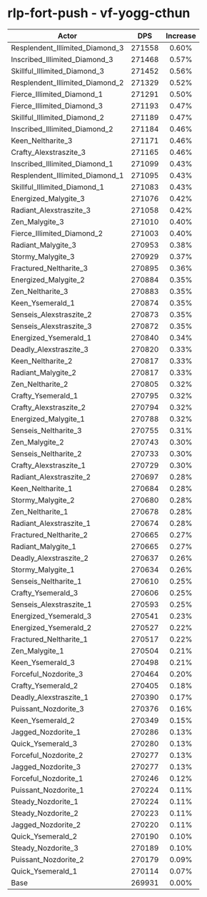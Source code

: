 # rlp-fort-push - vf-yogg-cthun
| Actor | DPS | Increase |
|---|:---:|:---:|
|Resplendent_Illimited_Diamond_3|271558|0.60%|
|Inscribed_Illimited_Diamond_3|271468|0.57%|
|Skillful_Illimited_Diamond_3|271452|0.56%|
|Resplendent_Illimited_Diamond_2|271329|0.52%|
|Fierce_Illimited_Diamond_1|271291|0.50%|
|Fierce_Illimited_Diamond_3|271193|0.47%|
|Skillful_Illimited_Diamond_2|271189|0.47%|
|Inscribed_Illimited_Diamond_2|271184|0.46%|
|Keen_Neltharite_3|271171|0.46%|
|Crafty_Alexstraszite_3|271165|0.46%|
|Inscribed_Illimited_Diamond_1|271099|0.43%|
|Resplendent_Illimited_Diamond_1|271095|0.43%|
|Skillful_Illimited_Diamond_1|271083|0.43%|
|Energized_Malygite_3|271076|0.42%|
|Radiant_Alexstraszite_3|271058|0.42%|
|Zen_Malygite_3|271010|0.40%|
|Fierce_Illimited_Diamond_2|271003|0.40%|
|Radiant_Malygite_3|270953|0.38%|
|Stormy_Malygite_3|270929|0.37%|
|Fractured_Neltharite_3|270895|0.36%|
|Energized_Malygite_2|270884|0.35%|
|Zen_Neltharite_3|270883|0.35%|
|Keen_Ysemerald_1|270874|0.35%|
|Senseis_Alexstraszite_2|270873|0.35%|
|Senseis_Alexstraszite_3|270872|0.35%|
|Energized_Ysemerald_1|270840|0.34%|
|Deadly_Alexstraszite_3|270820|0.33%|
|Keen_Neltharite_2|270817|0.33%|
|Radiant_Malygite_2|270817|0.33%|
|Zen_Neltharite_2|270805|0.32%|
|Crafty_Ysemerald_1|270795|0.32%|
|Crafty_Alexstraszite_2|270794|0.32%|
|Energized_Malygite_1|270788|0.32%|
|Senseis_Neltharite_3|270755|0.31%|
|Zen_Malygite_2|270743|0.30%|
|Senseis_Neltharite_2|270733|0.30%|
|Crafty_Alexstraszite_1|270729|0.30%|
|Radiant_Alexstraszite_2|270697|0.28%|
|Keen_Neltharite_1|270684|0.28%|
|Stormy_Malygite_2|270680|0.28%|
|Zen_Neltharite_1|270678|0.28%|
|Radiant_Alexstraszite_1|270674|0.28%|
|Fractured_Neltharite_2|270665|0.27%|
|Radiant_Malygite_1|270665|0.27%|
|Deadly_Alexstraszite_2|270637|0.26%|
|Stormy_Malygite_1|270634|0.26%|
|Senseis_Neltharite_1|270610|0.25%|
|Crafty_Ysemerald_3|270606|0.25%|
|Senseis_Alexstraszite_1|270593|0.25%|
|Energized_Ysemerald_3|270541|0.23%|
|Energized_Ysemerald_2|270527|0.22%|
|Fractured_Neltharite_1|270517|0.22%|
|Zen_Malygite_1|270504|0.21%|
|Keen_Ysemerald_3|270498|0.21%|
|Forceful_Nozdorite_3|270464|0.20%|
|Crafty_Ysemerald_2|270405|0.18%|
|Deadly_Alexstraszite_1|270390|0.17%|
|Puissant_Nozdorite_3|270376|0.16%|
|Keen_Ysemerald_2|270349|0.15%|
|Jagged_Nozdorite_1|270286|0.13%|
|Quick_Ysemerald_3|270280|0.13%|
|Forceful_Nozdorite_2|270277|0.13%|
|Jagged_Nozdorite_3|270277|0.13%|
|Forceful_Nozdorite_1|270246|0.12%|
|Puissant_Nozdorite_1|270224|0.11%|
|Steady_Nozdorite_1|270224|0.11%|
|Steady_Nozdorite_2|270223|0.11%|
|Jagged_Nozdorite_2|270220|0.11%|
|Quick_Ysemerald_2|270190|0.10%|
|Steady_Nozdorite_3|270189|0.10%|
|Puissant_Nozdorite_2|270179|0.09%|
|Quick_Ysemerald_1|270114|0.07%|
|Base|269931|0.00%|
